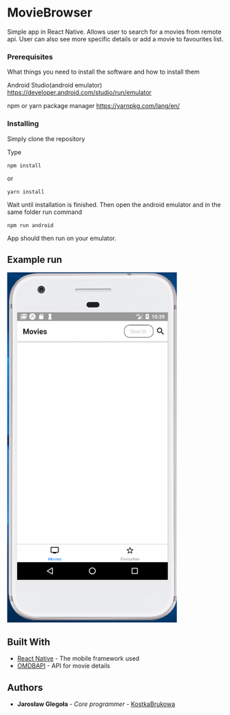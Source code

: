 # MovieBrowser

Simple app in React Native. Allows user to search for a movies from remote api. User can also see more specific details or add a movie to favourites list.

### Prerequisites

What things you need to install the software and how to install them

Android Studio(android emulator) https://developer.android.com/studio/run/emulator

npm or yarn package manager https://yarnpkg.com/lang/en/

### Installing

Simply clone the repository

Type

```
npm install
```

or

```
yarn install
```

Wait until installation is finished. Then open the android emulator and in the same folder run command

```
npm run android
```

App should then run on your emulator.


## Example run

![](sample.gif)

## Built With

- [React Native](https://facebook.github.io/react-native/) - The mobile framework used
- [OMDBAPI](http://www.omdbapi.com/) - API for movie details

## Authors

- **Jarosław Glegoła** - _Core programmer_ - [KostkaBrukowa](https://github.com/KostkaBrukowa)
